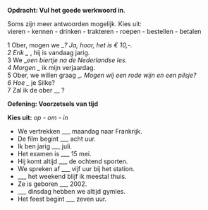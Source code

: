 **Opdracht: Vul het goede werkwoord in**.  

Soms zijn meer antwoorden mogelijk. Kies uit:  
vieren - kennen - drinken - trakteren - roepen - bestellen - betalen  

1 Ober, mogen we \__? Ja, hoor, het is € 10,-.  
2 Erik \__ , hij is vandaag jarig.  
3 We \__een biertje na de Nederlandse les.  
4 Morgen \__ ik mijn verjaardag.  
5 Ober, we willen graag \__. Mogen wij een rode wijn en een pilsje?  
6 Hoe \__ je Silke?  
7 Zal ik de ober \__ ?  

**Oefening: Voorzetsels van tijd**

**Kies uit:** _op - om - in_

- We vertrekken \___ maandag naar Frankrijk.
- De film begint \___ acht uur.
- Ik ben jarig \___ juli.
- Het examen is \___ 15 mei.
- Hij komt altijd \___ de ochtend sporten.
- We spreken af \___ vijf uur bij het station.
- \___ het weekend blijf ik meestal thuis.
- Ze is geboren \___ 2002.
- \___ dinsdag hebben we altijd gymles.
- Het feest begint \___ zeven uur.
